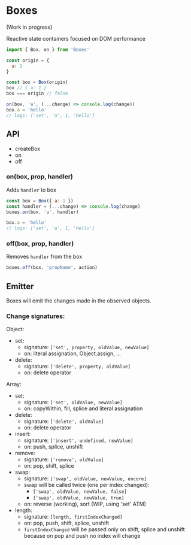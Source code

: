 Boxes
=====

(Work in progress)

Reactive state containers focused on DOM performance

```js
import { Box, on } from 'Boxes'

const origin = {
  a: 1
}

const box = Box(origin)
box // { a: 1 }
box === origin // false

on(box, 'a', (...change) => console.log(change))
box.a = 'hello'
// logs: ['set', 'a', 1, 'hello']
```

## API

- createBox
- on
- off

### on(box, prop, handler)

Adds `handler` to box

```js
const box = Box({ a: 1 })
const handler = (...change) => console.log(change)
boxes.on(box, 'a', handler)

box.a = 'hello'
// logs: ['set', 'a', 1, 'hello']
```

### off(box, prop, handler)

Removes `handler` from the box

```js
boxes.off(box, 'propName', action)
```


## Emitter

Boxes will emit the changes made in the observed objects.

### Change signatures:

Object:

- set:
  - signature: `['set', property, oldValue, newValue]`
  - on: literal assignation, Object.assign, ...
- delete:
  - signature: `['delete', property, oldValue]`
  - on: delete operator

Array:

- set:
  - signature: `['set', oldValue, newValue]`
  - on: copyWithin, fill, splice and literal assignation
- delete:
  - signature: `['delete', oldValue]`
  - on: delete operator
- insert:
  - signature: `['insert', undefined, newValue]`
  - on: push, splice, unshift
- remove:
  - signature: `['remove', oldValue]`
  - on: pop, shift, splice
- swap:
  - signature: `['swap', oldValue, newValue, encore]`
  - swap will be called twice (one per index changed):
    - `['swap', oldValue, newValue, false]`
    - `['swap', oldValue, newValue, true]`
  - on: reverse (working), sort (WIP, using 'set' ATM)
- length:
  - signature: `[length, firstIndexChanged]`
  - on: pop, push, shift, splice, unshift
  - `firstIndexChanged` will be passed only on shift, splice and unshift
    because on pop and push no index will change
